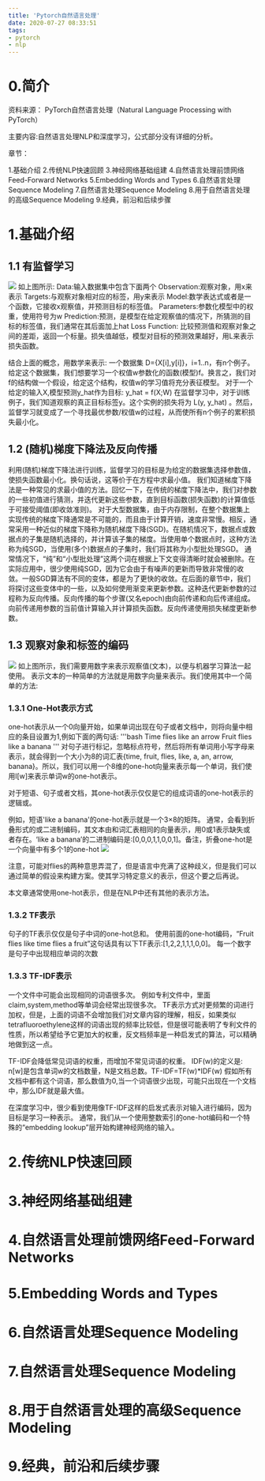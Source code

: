 ```yaml
---
title: 'Pytorch自然语言处理'
date: 2020-07-27 08:33:51
tags:
- pytorch
- nlp
---
```

# 0.简介
资料来源：
PyTorch自然语言处理（Natural Language Processing with PyTorch）

主要内容:自然语言处理NLP和深度学习，公式部分没有详细的分析。

章节：

1.基础介绍
2.传统NLP快速回顾
3.神经网络基础组建
4.自然语言处理前馈网络Feed-Forward Networks
5.Embedding Words and Types
6.自然语言处理Sequence Modeling
7.自然语言处理Sequence Modeling
8.用于自然语言处理的高级Sequence Modeling
9.经典，前沿和后续步骤

# 1.基础介绍

## 1.1 有监督学习
![](有监督学习.png)
如上图所示:
Data:输入数据集中包含下面两个
Observation:观察对象，用x来表示
Targets:与观察对象相对应的标签，用y来表示
Model:数学表达式或者是一个函数，它接收x观察值，并预测目标的标签值。
Parameters:参数化模型中的权重，使用符号为w
Prediction:预测，是模型在给定观察值的情况下，所猜测的目标的标签值，我们通常在其后面加上hat
Loss Function:
比较预测值和观察对象之间的差距，返回一个标量。损失值越低，模型对目标的预测效果越好，用L来表示损失函数。

结合上面的概念，用数学来表示:
一个数据集 D={X[i],y[i]}，i=1..n，有n个例子。
给定这个数据集，我们想要学习一个权值w参数化的函数(模型)f。换言之，我们对f的结构做一个假设，给定这个结构，权值w的学习值将充分表征模型。
对于一个给定的输入X,模型预测y_hat作为目标: y_hat = f(X;W) 
在监督学习中，对于训练例子，我们知道观察的真正目标标签y。这个实例的损失将为 L(y, y_hat) 。然后，监督学习就变成了一个寻找最优参数/权值w的过程，从而使所有n个例子的累积损失最小化。

## 1.2 (随机)梯度下降法及反向传播
利用(随机)梯度下降法进行训练，监督学习的目标是为给定的数据集选择参数值，使损失函数最小化。换句话说，这等价于在方程中求最小值。
我们知道梯度下降法是一种常见的求最小值的方法。回忆一下，在传统的梯度下降法中，我们对参数的一些初值进行猜测，并迭代更新这些参数，直到目标函数(损失函数)的计算值低于可接受阈值(即收敛准则)。
对于大型数据集，由于内存限制，在整个数据集上实现传统的梯度下降通常是不可能的，而且由于计算开销，速度非常慢。相反，通常采用一种近似的梯度下降称为随机梯度下降(SGD)。在随机情况下，数据点或数据点的子集是随机选择的，并计算该子集的梯度。当使用单个数据点时，这种方法称为纯SGD，当使用(多个)数据点的子集时，我们将其称为小型批处理SGD。
通常情况下，“纯”和“小型批处理”这两个词在根据上下文变得清晰时就会被删除。在实际应用中，很少使用纯SGD，因为它会由于有噪声的更新而导致非常慢的收敛。一般SGD算法有不同的变体，都是为了更快的收敛。在后面的章节中，我们将探讨这些变体中的一些，以及如何使用渐变来更新参数。这种迭代更新参数的过程称为反向传播。反向传播的每个步骤(又名epoch)由向前传递和向后传递组成。向前传递用参数的当前值计算输入并计算损失函数。反向传递使用损失梯度更新参数。

## 1.3 观察对象和标签的编码
![](观察对象和标签的编码.png)
如上图所示，我们需要用数字来表示观察值(文本)，以便与机器学习算法一起使用。
表示文本的一种简单的方法就是用数字向量来表示。我们使用其中一个简单的方法:

### 1.3.1 One-Hot表示方式
one-hot表示从一个0向量开始，如果单词出现在句子或者文档中，则将向量中相应的条目设置为1,例如下面的两句话:
'''bash
Time flies like an arrow
Fruit flies like a banana
'''
对句子进行标记，忽略标点符号，然后将所有单词用小写字母来表示，就会得到一个大小为8的词汇表{time, fruit, flies, like, a, an, arrow, banana}。所以，我们可以用一个8维的one-hot向量来表示每一个单词，我们使用l[w]来表示单词w的one-hot表示。

对于短语、句子或者文档，其one-hot表示仅仅是它的组成词语的one-hot表示的逻辑或。

例如，短语'like a banana'的one-hot表示就是一个3×8的矩阵。
通常，会看到折叠形式的或二进制编码，其文本由和词汇表相同的向量表示，用0或1表示缺失或者存在。‘like a banana’的二进制编码是:[0,0,0,1,1,0,0,1]。备注，折叠one-hot是一个向量中有多个1的one-hot
![](LikeABanana.png)

注意，可能对flies的两种意思弄混了，但是语言中充满了这种歧义，但是我们可以通过简单的假设来构建方案。使其学习特定意义的表示，但这个要之后再说。

本文章通常使用one-hot表示，但是在NLP中还有其他的表示方法。
### 1.3.2 TF表示
句子的TF表示仅仅是句子中词的one-hot总和。
使用前面的one-hot编码，“Fruit flies like time flies a fruit”这句话具有以下TF表示:[1,2,2,1,1,1,0,0]。
每一个数字是句子中出现相应单词的次数

### 1.3.3 TF-IDF表示
一个文件中可能会出现相同的词语很多次。
例如专利文件中，里面claim,system,method等单词会经常出现很多次。
TF表示方式对更频繁的词进行加权，但是，上面的词语不会增加我们对文章内容的理解，相反，如果类似tetrafluoroethylene这样的词语出现的频率比较低，但是很可能表明了专利文件的性质，所以希望给予它更加大的权重，反文档频率是一种启发式的算法，可以精确地做到这一点。

TF-IDF会降低常见词语的权重，而增加不常见词语的权重。
IDF(w)的定义是:
n[w]是包含单词w的文档数量，N是文档总数。TF-IDF=TF(w)*IDF(w)
假如所有文档中都有这个词语，那么数值为0,当一个词语很少出现，可能只出现在一个文档中，那么IDF就是最大值。

在深度学习中，很少看到使用像TF-IDF这样的启发式表示对输入进行编码，因为目标是学习一种表示。
通常，我们从一个使用整数索引的one-hot编码和一个特殊的“embedding lookup”层开始构建神经网络的输入。



# 2.传统NLP快速回顾
# 3.神经网络基础组建
# 4.自然语言处理前馈网络Feed-Forward Networks
# 5.Embedding Words and Types
# 6.自然语言处理Sequence Modeling
# 7.自然语言处理Sequence Modeling
# 8.用于自然语言处理的高级Sequence Modeling
# 9.经典，前沿和后续步骤
